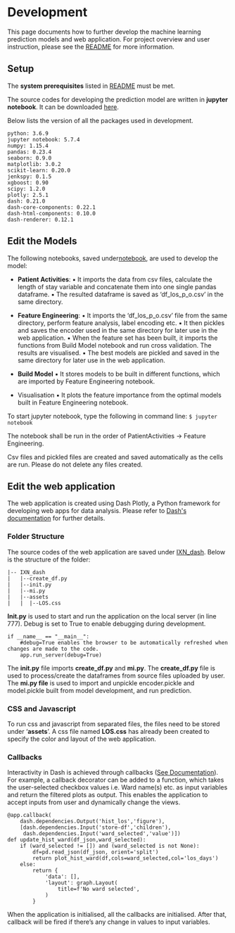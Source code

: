 # Development
This page documents how to further develop the machine learning prediction models and web application. 
For project overview and user instruction, please see the [README](./README.md) for more information.

## Setup

The **system prerequisites** listed in [README](./README.md) must be met.

The source codes for developing the prediction model are written in **jupyter notebook**. It can be downloaded [here](https://jupyter.org/).

Below lists the version of all the packages used in development.
```
python: 3.6.9
jupyter notebook: 5.7.4
numpy: 1.15.4
pandas: 0.23.4
seaborn: 0.9.0
matplotlib: 3.0.2
scikit-learn: 0.20.0
jenkspy: 0.1.5
xgboost: 0.90
scipy: 1.2.0
plotly: 2.5.1
dash: 0.21.0
dash-core-components: 0.22.1
dash-html-components: 0.10.0
dash-renderer: 0.12.1
```
## Edit the Models
The following notebooks, saved under[notebook](‘./deployed/notebook’), are used to develop the model:
- **Patient Activities**:
▪ It imports the data from csv files, calculate the length of stay variable and concatenate them into one single pandas dataframe.
▪ The resulted dataframe is saved as ‘df_los_p_o.csv’ in the same directory.
- **Feature Engineering**:
▪ It imports the ‘df_los_p_o.csv’ file from the same directory, perform feature analysis, label encoding etc.
▪ It then pickles and saves the encoder used in the same directory for later use in the web application.
▪ When the feature set has been built, it imports the functions from Build Model notebook and run cross validation. The results are visualised.
▪ The best models are pickled and saved in the same directory for later use in the web application.

- **Build Model**
▪ It stores models to be built in different functions, which are imported by Feature Engineering notebook.
- Visualisation
▪ It plots the feature importance from the optimal models built in Feature Engineering notebook.

To start jupyter notebook, type the following in command line:
`$ jupyter notebook`

The notebook shall be run in the order of PatientActivities -> Feature Engineering.

Csv files and pickled files are created and saved automatically as the cells are run. Please do not delete any files created.


## Edit the web application
The web application is created using Dash Plotly, a Python framework for developing web apps for data analysis. Please refer to [Dash's documentation](https://dash.plot.ly/getting-started) for further details.

### Folder Structure

The source codes of the web application are saved under [IXN_dash](./deployed/IXN_dash). Below is the structure of the folder:
```
|-- IXN_dash
|   |--create_df.py
|   |--init.py
|   |--mi.py
|   |--assets
|   |  |--LOS.css
```
**Init.py** is used to start and run the application on the local server (in line 777). Debug is set to True to enable debugging during development.
```
if __name__ == "__main__":
    #debug=True enables the browser to be automatically refreshed when changes are made to the code.
    app.run_server(debug=True)
```
The **init.py** file imports **create_df.py** and **mi.py**. The **create_df.py** file is used to process/create the dataframes from source files uploaded by user. The **mi.py file** is used to import and unpickle encoder.pickle and model.pickle built from model development, and run prediction.

### CSS and Javascript

To run css and javascript from separated files, the files need to be stored under ‘**assets**’. A css file named **LOS.css** has already been created to specify the color and layout of the web application.

### Callbacks
Interactivity in Dash is achieved through callbacks ([See Documentation](https://dash.plot.ly/getting-started-part-2)). For example, a callback decorator can be added to a function, which takes the user-selected checkbox values i.e. Ward name(s) etc. as input variables and return the filtered plots as output. This enables the application to accept inputs from user and dynamically change the views.
```
@app.callback(
    dash.dependencies.Output('hist_los','figure'),
    [dash.dependencies.Input('store-df','children'),
     dash.dependencies.Input('ward_selected','value')])
def update_hist_ward(df_json,ward_selected):
    if (ward_selected != []) and (ward_selected is not None):
        df=pd.read_json(df_json, orient='split')
        return plot_hist_ward(df,cols=ward_selected,col='los_days')
    else:
        return {
            'data': [],
            'layout': graph.Layout(
                title=f'No ward selected',
            )
        }
 ```

When the application is initialised, all the callbacks are initialised. After that, callback will be fired if there’s any change in values to input variables.




